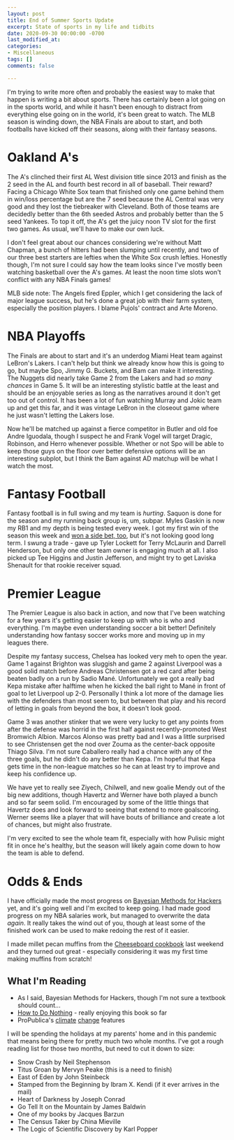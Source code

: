 ```yaml
---
layout: post
title: End of Summer Sports Update
excerpt: State of sports in my life and tidbits
date: 2020-09-30 00:00:00 -0700
last_modified_at: 
categories:
- Miscellaneous
tags: []
comments: false

---
```

I'm trying to write more often and probably the easiest way to make that happen is writing a bit about sports. There has certainly been a lot going on in the sports world, and while it hasn't been enough to distract from everything else going on in the world, it's been great to watch. The MLB season is winding down, the NBA Finals are about to start, and both footballs have kicked off their seasons, along with their fantasy seasons.

# Oakland A's

The A's clinched their first AL West division title since 2013 and finish as the 2 seed in the AL and fourth best record in all of baseball. Their reward? Facing a Chicago White Sox team that finished only one game behind them in win/loss percentage but are the 7 seed because the AL Central was very good and they lost the tiebreaker with Cleveland. Both of those teams are decidedly better than the 6th seeded Astros and probably better than the 5 seed Yankees. To top it off, the A's get the juicy noon TV slot for the first two games. As usual, we'll have to make our own luck.

I don't feel great about our chances considering we're without Matt Chapman, a bunch of hitters had been slumping until recently, and two of our three best starters are lefties when the White Sox crush lefties. Honestly though, I'm not sure I could say how the team looks since I've mostly been watching basketball over the A's games. At least the noon time slots won't conflict with any NBA Finals games!

MLB side note: The Angels fired Eppler, which I get considering the lack of major league success, but he's done a great job with their farm system, especially the position players. I blame Pujols' contract and Arte Moreno.

# NBA Playoffs

The Finals are about to start and it's an underdog Miami Heat team against LeBron's Lakers. I can't help but think we already know how this is going to go, but maybe Spo, Jimmy G. Buckets, and Bam can make it interesting. The Nuggets did nearly take Game 2 from the Lakers and had _so many chances_ in Game 5. It will be an interesting stylistic battle at the least and should be an enjoyable series as long as the narratives around it don't get too out of control. It has been a lot of fun watching Murray and Jokic team up and get this far, and it was vintage LeBron in the closeout game where he just wasn't letting the Lakers lose.

Now he'll be matched up against a fierce competitor in Butler and old foe Andre Iguodala, though I suspect he and Frank Vogel will target Dragic, Robinson, and Herro whenever possible. Whether or not Spo will be able to keep those guys on the floor over better defensive options will be an interesting subplot, but I think the Bam against AD matchup will be what I watch the most.

# Fantasy Football

Fantasy football is in full swing and my team is _hurting_. Saquon is done for the season and my running back group is, um, subpar. Myles Gaskin is now my RB1 and my depth is being tested every week. I got my first win of the season this week and [won a side bet, too](https://twitter.com/wfordh/status/1310435261881360384), but it's not looking good long term. I swung a trade - gave up Tyler Lockett for Terry McLaurin and Darrell Henderson, but only one other team owner is engaging much at all. I also picked up Tee Higgins and Justin Jefferson, and might try to get Laviska Shenault for that rookie receiver squad. 

# Premier League

The Premier League is also back in action, and now that I've been watching for a few years it's getting easier to keep up with who is who and everything. I'm maybe even understanding soccer a bit better! Definitely understanding how fantasy soccer works more and moving up in my leagues there.

Despite my fantasy success, Chelsea has looked very meh to open the year. Game 1 against Brighton was sluggish and game 2 against Liverpool was a good solid match before Andreas Christensen got a red card after being beaten badly on a run by Sadio Mané. Unfortunately we got a really bad Kepa mistake after halftime when he kicked the ball right to Mané in front of goal to let Liverpool up 2-0. Personally I think a lot more of the damage lies with the defenders than most seem to, but between that play and his record of letting in goals from beyond the box, it doesn't look good.

Game 3 was another stinker that we were very lucky to get any points from after the defense was horrid in the first half against recently-promoted West Bromwich Albion. Marcos Alonso was pretty bad and I was a little surprised to see Christensen get the nod over Zouma as the center-back opposite Thiago Silva. I'm not sure Caballero really had a chance with any of the three goals, but he didn't do any better than Kepa. I'm hopeful that Kepa gets time in the non-league matches so he can at least try to improve and keep his confidence up.

We have yet to really see Ziyech, Chilwell, and new goalie Mendy out of the big new additions, though Havertz and Werner have both played a bunch and so far seem solid. I'm encouraged by some of the little things that Havertz does and look forward to seeing that extend to more goalscoring. Werner seems like a player that will have bouts of brilliance and create a lot of chances, but might also frustrate.

I'm very excited to see the whole team fit, especially with how Pulisic might fit in once he's healthy, but the season will likely again come down to how the team is able to defend.

# Odds & Ends

I have officially made the most progress on [Bayesian Methods for Hackers](https://github.com/CamDavidsonPilon/Probabilistic-Programming-and-Bayesian-Methods-for-Hackers) yet, and it's going well and I'm excited to keep going. I had made good progress on my NBA salaries work, but managed to overwrite the data _again_. It really takes the wind out of you, though at least some of the finished work can be used to make redoing the rest of it easier.

I made millet pecan muffins from the [Cheeseboard cookbook](https://www.penguinrandomhouse.com/books/198225/the-cheese-board-collective-works-by-cheese-board-collective-staff/) last weekend and they turned out great - especially considering it was my first time making muffins from scratch! 

## What I'm Reading

* As I said, Bayesian Methods for Hackers, though I'm not sure a textbook should count...
* [How to Do Nothing](https://bookshop.org/books/how-to-do-nothing-resisting-the-attention-economy/9781612197494) - really enjoying this book so far
* ProPublica's [climate](https://features.propublica.org/climate-migration/model-how-climate-refugees-move-across-continents/) [change](https://www.propublica.org/article/climate-change-will-force-a-new-american-migration) features

I will be spending the holidays at my parents' home and in this pandemic that means being there for pretty much two whole months. I've got a rough reading list for those two months, but need to cut it down to size:

* Snow Crash by Neil Stephenson
* Titus Groan by Mervyn Peake (this is a need to finish)
* East of Eden by John Steinbeck
* Stamped from the Beginning by Ibram X. Kendi (if it ever arrives in the mail)
* Heart of Darkness by Joseph Conrad
* Go Tell It on the Mountain by James Baldwin
* One of my books by Jacques Barzun
* The Census Taker by China Mieville
* The Logic of Scientific Discovery by Karl Popper